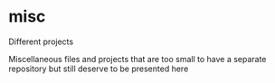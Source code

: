 # misc
Different projects

Miscellaneous files and projects that are too small to have a separate repository but still deserve to be presented here
